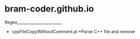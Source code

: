 # bram-coder.github.io



Regex_______________________
- cppFileCopyWithoutComment.pl
    *Parse C++ file and remove 

